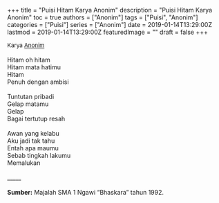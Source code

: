+++
title = "Puisi Hitam Karya Anonim"
description = "Puisi Hitam Karya Anonim"
toc = true
authors = ["Anonim"]
tags = ["Puisi", "Anonim"]
categories = ["Puisi"]
series = ["Anonim"]
date = 2019-01-14T13:29:00Z
lastmod = 2019-01-14T13:29:00Z
featuredImage = ""
draft = false
+++

<div style="text-align: justify;">
<div style="font-size: small;">Karya <a href="/authors/anonim/" target="_blank">Anonim</a></div><br />
Hitam oh hitam<br />Hitam mata hatimu<br />Hitam<br />Penuh dengan ambisi<br /><br />Tuntutan pribadi<br />Gelap matamu<br />Gelap<br />Bagai tertutup resah<br /><br />Awan yang kelabu<br />Aku jadi tak tahu<br />Entah apa maumu<br />Sebab tingkah lakumu<br />Memalukan<br /><br />
_____<br /><br />
<b>Sumber:</b> Majalah SMA 1 Ngawi “Bhaskara” tahun 1992.</div>
